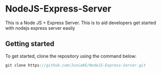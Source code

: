 # NodeJS-Express-Server

This is a Node JS + Express Server. This is to aid developers get started with nodejs express server easily

## Getting started

To get started, clone the repository using the command below:

```javascript
git clone https://github.com/JuniaKE/NodeJS-Express-Server.git
```